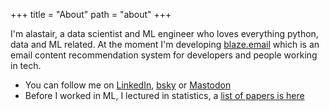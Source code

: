 +++
title = "About"
path = "about"
+++


I'm alastair, a data scientist and ML engineer who loves everything python, data and ML related.  At the moment I'm developing [blaze.email](https://blaze.email) which is an email content recommendation system for developers and people working in tech.   

* You can follow me on [LinkedIn](https://www.linkedin.com/in/alastair-rushworth/), [bsky](https://bsky.app/profile/alastairrushworth.bsky.social) or [Mastodon](https://fosstodon.org/@alastairmrushworth)
* Before I worked in ML, I lectured in statistics, a [list of papers is here](https://scholar.google.com/citations?user=imiL1YoAAAAJ&hl=en)
